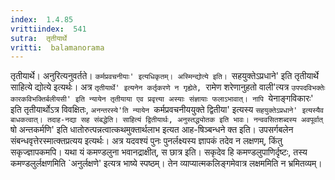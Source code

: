 ```yaml
---
index:  1.4.85
vrittiindex:  541
sutra:  तृतीयार्थे
vritti:  balamanorama 
---
```


तृतीयार्थे। अनुरित्यनुवर्तते। `कर्मप्रवचनीयाः' इत्यधिकृतम्। अस्मिन्द्योत्ये इति। `सहयुक्तेऽप्रधाने' इति तृतीयार्थे साहित्ये द्योत्ये इत्यर्थः। अत्र `तृतीयार्थे' इत्यनेन कर्तृकरणे न गृह्येते, `रामेण शरेणानुहतो वाली'त्यत्र `उपपदविभक्तेः कारकविभक्तिर्बलीयसी' इति न्यायेन तृतीयाया एव प्रवृत्त्या अस्याः संज्ञायाः फलाऽभावात्। नापि `येनाङ्गविकारः' इति तृतीयार्थोऽत्र विवक्षितः, `अनन्तरस्ये'ति न्यायेन `कर्मप्रवचनीययुक्ते द्वितीया' इत्यस्य `सहयुक्तेऽप्रधाने' इत्यस्यैव बाधकत्वात्। तदाह-नद्या सह संबद्धेति। साहित्यं द्वितीयार्थः, अनुस्तद्ध्योतक इति भावः। नन्ववसितशब्दस्य अवपूर्वात् `षो अन्तकर्मणि' इति धातोरुत्पन्नत्वात्कथमुक्तार्थलाभ इत्यत आह-षिञ्बन्धने क्त इति। उपसर्गबलेन संबन्धवृत्तेरस्मात्क्तप्रत्यय इत्यर्थः। अत्र यदवश्यं पुनः पुनर्लक्ष्यस्य ज्ञापकं तदेव न लक्षणम्, किंतु सकृज्ज्ञापकमपि। यथा यं कमण्डलुना भवानद्राक्षीत्, स छात्र इति। सकृदेव हि कमण्डलुपाणिर्दृष्टः, तस्य कमण्डलुर्लक्षणमिति `अनुर्लक्षणे' इत्यत्र भाष्ये स्पष्ठम्। तेन व्याप्यात्मकलिङ्गमेवात्र लक्षममिति न भ्रमितव्यम्।

